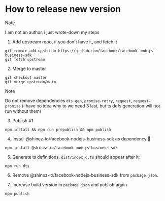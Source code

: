 # How to release new version 

> [!NOTE]
> I am not an author, i just wrote-down my steps


1. Add upstream repo, if you don't have it, and fetch it
```shell
git remote add upstream https://github.com/facebook/facebook-nodejs-business-sdk
git fetch upstream 
```

2. Merge to master 
```shell
git checkout master 
git merge upstream/main
```

> [!NOTE]
> Do not remove dependencies `dts-gen`, `promise-retry`, `request`, `request-promise` (i have no idea why to we need 3 last, but ts defs generation will not run without them)

3. Publish #1 
```shell
npm install && npm run prepublish && npm publish 
```

4. Install @shinez-io/facebook-nodejs-business-sdk as dependency 🤪
```shell
npm install @shinez-io/facebook-nodejs-business-sdk 
```

5. Generate ts definitions, `dist/index.d.ts` should appear after it:
```shell 
npm run dts
```

6. Remove @shinez-io/facebook-nodejs-business-sdk  from `package.json`.

7. Increase build version in `package.json` and publish again 
```shell
npm publish 
```

